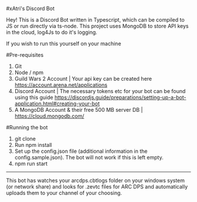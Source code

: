 #xAtri's Discord Bot

Hey! This is a Discord Bot written in Typescript, which can be compiled to JS or run directly via ts-node.
This project uses MongoDB to store API keys in the cloud, log4Js to do it's logging.

If you wish to run this yourself on your machine

#Pre-requisites

1. Git
2. Node / npm
3. Guild Wars 2 Account | Your api key can be created here https://account.arena.net/applications
4. Discord Account | The necessary tokens etc for your bot can be found using this guide https://discordjs.guide/preparations/setting-up-a-bot-application.html#creating-your-bot
5. A MongoDB Account & their free 500 MB server DB | https://cloud.mongodb.com/

#Running the bot

1. git clone <link to the repo>
2. Run npm install
3. Set up the config.json file (additional information in the config.sample.json). The bot will not work if this is left empty.
4. npm run start

---

This bot has watches your arcdps.cbtlogs folder on your windows system (or network share) and looks for .zevtc files for ARC DPS and automatically uploads them to your channel of your choosing.
